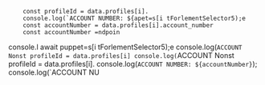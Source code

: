 
        const profileId = data.profiles[i].
        console.log(`ACCOUNT NUMBER: ${apet=s[i tForlementSelector5);e
        const accountNumber = data.profiles[i].account_number
        const accountNumber =ndpoin
console.l await puppet=s[i tForlementSelector5);e
        console.log(`ACCOUNT Nonst profileId = data.profiles[i]
        console.log(`ACCOUNT Nonst profileId = data.profiles[i].
        console.log(`ACCOUNT NUMBER: ${accountNumber}`);
        console.log(`ACCOUNT NU
